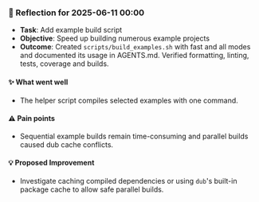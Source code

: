 <!-- reflection-template:start -->
### :book: Reflection for 2025-06-11 00:00
  - **Task**: Add example build script
  - **Objective**: Speed up building numerous example projects
  - **Outcome**: Created `scripts/build_examples.sh` with fast and all modes and documented its usage in AGENTS.md. Verified formatting, linting, tests, coverage and builds.

#### :sparkles: What went well
  - The helper script compiles selected examples with one command.

#### :warning: Pain points
  - Sequential example builds remain time-consuming and parallel builds caused dub cache conflicts.

#### :bulb: Proposed Improvement
  - Investigate caching compiled dependencies or using `dub`'s built-in package cache to allow safe parallel builds.
<!-- reflection-template:end -->
